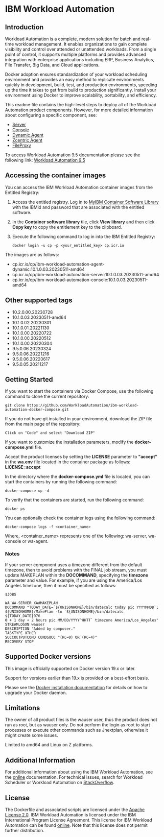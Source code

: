 # IBM Workload Automation

## Introduction
Workload Automation is a complete, modern solution for batch and real-time workload management. It enables organizations to gain complete visibility and control over attended or unattended workloads. From a single point of control, it supports multiple platforms and provides advanced integration with enterprise applications including ERP, Business Analytics, File Transfer, Big Data, and Cloud applications.

Docker adoption ensures standardization of your workload scheduling environment and provides an easy method to replicate environments quickly in development, build, test, and production environments, speeding up the time it takes to get from build to production significantly. Install your environment using Docker to improve scalability, portability, and efficiency.

This readme file contains the high-level steps to deploy all of the Workload Automation product components. However, for more detailed information about configuring a specific component, see:

* [Server](readmes/readme_SERVER.md)
* [Console](readmes/readme_CONSOLE.md)
* [Dynamic Agent](readmes/readme_DYNAMIC_AGENT.md)
* [Zcentric Agent](readmes/readme_ZCENTRIC_AGENT.md)
* [FileProxy](fileproxy/README.md)

To access Workload Automation 9.5 documentation please see the following link: [Workload Automation 9.5](https://github.com/WorkloadAutomation/ibm-workload-automation-docker-compose/tree/9.5)
## Accessing the container images

You can access the IBM Workload Automation container images from the Entitled Registry:

1. Access the entitled registry. Log in to [MyIBM Container Software Library](https://myibm.ibm.com/products-services/containerlibrary) with the IBMid and password that are associated with the entitled software.

2.  In the **Container software library** tile, click **View library** and then click **Copy key** to copy the entitlement key to the clipboard.
3.  Execute the following command to log in into the IBM Entitled Registry:
      
        docker login -u cp -p <your_entitled_key> cp.icr.io

 The images are as follows:

* cp.icr.io/cp/ibm-workload-automation-agent-dynamic:10.1.0.03.20230511-amd64
* cp.icr.io/cp/ibm-workload-automation-server:10.1.0.03.20230511-amd64
* cp.icr.io/cp/ibm-workload-automation-console:10.1.0.03.20230511-amd64

## Other supported tags
* 10.2.0.00.20230728
* 10.1.0.03.20230511-amd64
* 10.1.0.02.20230301
* 10.1.0.01.20221130
* 10.1.0.00.20220722
* 10.1.0.00.20220512
* 10.1.0.00.20220304
* 9.5.0.06.20230324
* 9.5.0.06.20221216
* 9.5.0.06.20220617
* 9.5.0.05.20211217


## Getting Started

If you want to start the containers via Docker Compose, use the following command to clone the current repository:

    git clone https://github.com/WorkloadAutomation/ibm-workload-automation-docker-compose.git

If you do not have git installed in your environment, download the ZIP file from the main page of the repository:

    Click on "Code" and select "Download ZIP"

If you want to customize the installation parameters, modify the **docker-compose.yml** file.

Accept the product licenses by setting the **LICENSE** parameter to **"accept"** in the **wa.env** file located in the container package as follows: **LICENSE=accept**

In the directory where  the **docker-compose.yml** file is located, you can start the containers by running the following command:

    docker-compose up -d

To verify that the containers are started, run the following command:

    docker ps 

You can optionally check the container logs using the following command:

    docker-compose logs -f <container_name>

Where, <container_name> represents one of the following: wa-server, wa-console or wa-agent.

### Notes

If your server component uses a timezone different from the default timezone, then to avoid problems with the FINAL job stream, you must update MAKEPLAN within the **DOCOMMAND**, specifying the **timezone** parameter and value. For example, if you are using the America/Los Angeles timezone, then it must be specified as follows:

    $JOBS

    WA_WA-SERVER_XA#MAKEPLAN
    DOCOMMAND "TODAY_DATE=`${UNISONHOME}/bin/datecalc today pic YYYYMMDD`; ${UNISONHOME}/MakePlan -to `${UNISONHOME}/bin/datecalc ${TODAY_DATE}070
    0 + 1 day + 2 hours pic MM/DD/YYYY^HHTT` timezone America/Los_Angeles"
    STREAMLOGON wauser
    DESCRIPTION "Added by composer."
    TASKTYPE OTHER
    SUCCOUTPUTCOND CONDSUCC "(RC=0) OR (RC=4)"
    RECOVERY STOP


      
## Supported Docker versions
This image is officially supported on Docker version 19.x or later.

Support for versions earlier than 19.x is provided on a best-effort basis.

Please see the [Docker installation documentation](https://docs.docker.com/engine/installation/) for details on how to upgrade your Docker daemon. 

## Limitations
The owner of all product files is the wauser user, thus the product does not run as root, but as wauser only. Do not perform the login as root to start processes or execute other commands such as Jnextplan, otherwise it might create some issues.

Limited to amd64 and Linux on Z platforms.

## Additional Information
For additional information about using the IBM Workload Automation, see the [online](https://www.ibm.com/support/knowledgecenter/en/SSGSPN_9.5.0/com.ibm.tivoli.itws.doc_9.5/distr/src_pi/awspipartdepcont.htm) documentation. For technical issues, search for Workload Scheduler or Workload Automation on [StackOverflow](http://stackoverflow.com/search?q=workload+scheduler).

## License
The Dockerfile and associated scripts are licensed under the [Apache License 2.0](http://www.apache.org/licenses/LICENSE-2.0). IBM Workload Automation is licensed under the IBM International Program License Agreement. This license for IBM Workload Automation can be found [online](https://www14.software.ibm.com/cgi-bin/weblap/lap.pl?li_formnum=L-AGOO-BNFE4V). Note that this license does not permit further distribution.
